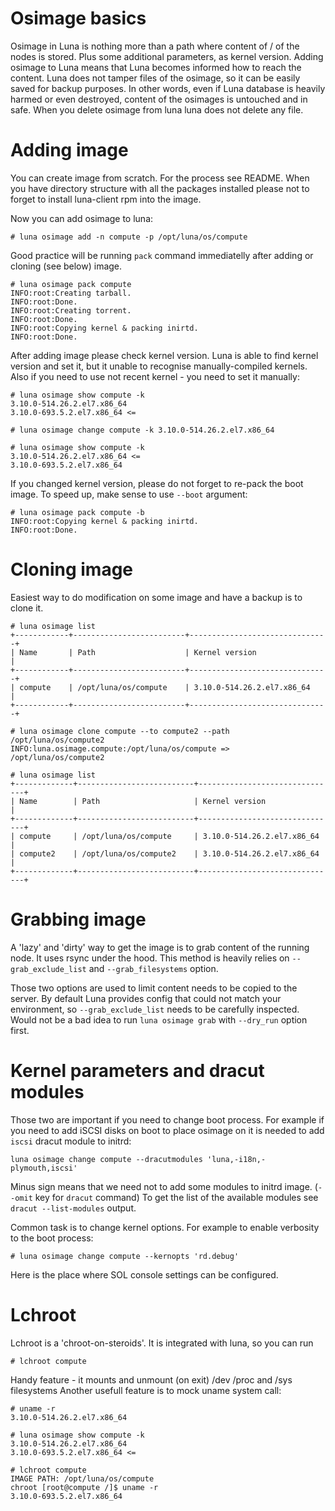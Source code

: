 # Osimage basics

Osimage in Luna is nothing more than a path where content of / of the nodes is stored. Plus some additional parameters, as kernel version. Adding osimage to Luna means that Luna becomes informed how to reach the content. Luna does not tamper files of the osimage, so it can be easily saved for backup purposes. In other words, even if Luna database is heavily harmed or even destroyed, content of the osimages is untouched and in safe. When you delete osimage from luna luna does not delete any file.

# Adding image

You can create image from scratch. For the process see README.
When you have directory structure with all the packages installed please not to forget to install luna-client rpm into the image.

Now you can add osimage to luna:

```
# luna osimage add -n compute -p /opt/luna/os/compute
```

Good practice will be running `pack` command immediatelly after adding or cloning (see below) image.

```
# luna osimage pack compute
INFO:root:Creating tarball.
INFO:root:Done.
INFO:root:Creating torrent.
INFO:root:Done.
INFO:root:Copying kernel & packing inirtd.
INFO:root:Done.
```

After adding image please check kernel version. Luna is able to find kernel version and set it, but it unable to recognise manually-compiled kernels. Also if you need to use not recent kernel - you need to set it manually:

```
# luna osimage show compute -k
3.10.0-514.26.2.el7.x86_64
3.10.0-693.5.2.el7.x86_64 <=

# luna osimage change compute -k 3.10.0-514.26.2.el7.x86_64

# luna osimage show compute -k
3.10.0-514.26.2.el7.x86_64 <=
3.10.0-693.5.2.el7.x86_64
```

If you changed kernel version, please do not forget to re-pack the boot image. To speed up, make sense to use `--boot` argument:

```
# luna osimage pack compute -b
INFO:root:Copying kernel & packing inirtd.
INFO:root:Done.
```

# Cloning image

Easiest way to do modification on some image and have a backup is to clone it.

```
# luna osimage list
+------------+-------------------------+-------------------------------+
| Name       | Path                    | Kernel version                |
+------------+-------------------------+-------------------------------+
| compute    | /opt/luna/os/compute    | 3.10.0-514.26.2.el7.x86_64    |
+------------+-------------------------+-------------------------------+

# luna osimage clone compute --to compute2 --path /opt/luna/os/compute2
INFO:luna.osimage.compute:/opt/luna/os/compute => /opt/luna/os/compute2

# luna osimage list
+-------------+--------------------------+-------------------------------+
| Name        | Path                     | Kernel version                |
+-------------+--------------------------+-------------------------------+
| compute     | /opt/luna/os/compute     | 3.10.0-514.26.2.el7.x86_64    |
| compute2    | /opt/luna/os/compute2    | 3.10.0-514.26.2.el7.x86_64    |
+-------------+--------------------------+-------------------------------+
```

# Grabbing image

A 'lazy' and 'dirty' way to get the image is to grab content of the running node. It uses rsync under the hood. This method is heavily relies on `--grab_exclude_list` and `--grab_filesystems` option.

Those two options are used to limit content needs to be copied to the server. By default Luna provides config that could not match your environment, so `--grab_exclude_list` needs to be carefully inspected. Would not be a bad idea to run `luna osimage grab` with `--dry_run` option first.

# Kernel parameters and dracut modules

Those two are important if you need to change boot process. For example if you need to add iSCSI disks on boot to place osimage on it is needed to add `iscsi` dracut module to initrd:

```
luna osimage change compute --dracutmodules 'luna,-i18n,-plymouth,iscsi'
```

Minus sign means that we need not to add some modules to initrd image. (`--omit` key for `dracut` command)
To get the list of the available modules see `dracut --list-modules` output.

Common task is to change kernel options. For example to enable verbosity to the boot process:

```
# luna osimage change compute --kernopts 'rd.debug'
```

Here is the place where SOL console settings can be configured.

# Lchroot

Lchroot is a 'chroot-on-steroids'. It is integrated with luna, so you can run

```
# lchroot compute
```
Handy feature - it mounts and unmount (on exit) /dev /proc and /sys filesystems
Another usefull feature is to mock uname system call:

```
# uname -r
3.10.0-514.26.2.el7.x86_64

# luna osimage show compute -k
3.10.0-514.26.2.el7.x86_64
3.10.0-693.5.2.el7.x86_64 <=

# lchroot compute
IMAGE PATH: /opt/luna/os/compute
chroot [root@compute /]$ uname -r
3.10.0-693.5.2.el7.x86_64
```
